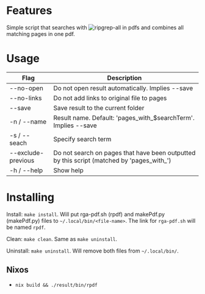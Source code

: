 # Features

Simple script that searches with ![ripgrep-all](https://github.com/phiresky/ripgrep-all) in pdfs and combines all matching pages in one pdf.


# Usage

| Flag               | Description                                                                               |
|--------------------|-------------------------------------------------------------------------------------------|
| --no-open          | Do not open result automatically. Implies --save                                          |
| --no-links         | Do not add links to original file to pages                                                |
| --save             | Save result to the current folder                                                         |
| -n / --name        | Result name. Default: 'pages_with_\$searchTerm'. Implies --save                           |
| -s / --seach       | Specify search term                                                                       |
| --exclude-previous | Do not search on pages that have been outputted by this script (matched by 'pages_with_') |
| -h / --help        | Show help                                                                                 |

# Installing

Install: `make install`. Will put rga-pdf.sh (rpdf) and makePdf.py (makePdf.py) files to `~/.local/bin/<file-name>`. The link for `rga-pdf.sh` will be named `rpdf`.

Clean: `make clean`. Same as `make uninstall`.

Uninstall: `make uninstall`. Will remove both files from `~/.local/bin/`.

## Nixos

- `nix build && ./result/bin/rpdf`
